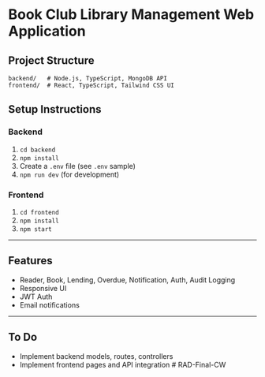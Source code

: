 # Book Club Library Management Web Application

## Project Structure

```
backend/   # Node.js, TypeScript, MongoDB API
frontend/  # React, TypeScript, Tailwind CSS UI
```

## Setup Instructions

### Backend
1. `cd backend`
2. `npm install`
3. Create a `.env` file (see `.env` sample)
4. `npm run dev` (for development)

### Frontend
1. `cd frontend`
2. `npm install`
3. `npm start`

---

## Features
- Reader, Book, Lending, Overdue, Notification, Auth, Audit Logging
- Responsive UI
- JWT Auth
- Email notifications

---

## To Do
- Implement backend models, routes, controllers
- Implement frontend pages and API integration #   R A D - F i n a l - C W  
 